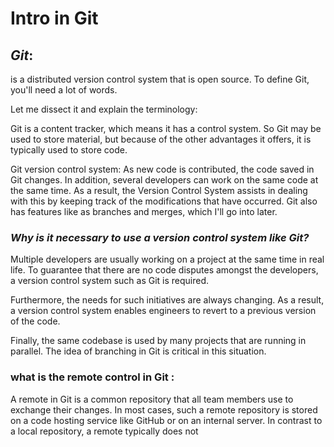 # **Intro in Git**
## *Git*: 
 is a distributed version control system that is open source. To define Git, you'll need a lot of words.

Let me dissect it and explain the terminology:

Git is a content tracker, which means it has a control system. So Git may be used to store material, but because of the other advantages it offers, it is typically used to store code.

Git version control system: As new code is contributed, the code saved in Git changes. In addition, several developers can work on the same code at the same time. As a result, the Version Control System assists in dealing with this by keeping track of the modifications that have occurred. Git also has features like as branches and merges, which I'll go into later.

### *Why is it necessary to use a version control system like Git?*

Multiple developers are usually working on a project at the same time in real life. To guarantee that there are no code disputes amongst the developers, a version control system such as Git is required.

Furthermore, the needs for such initiatives are always changing. As a result, a version control system enables engineers to revert to a previous version of the code.

Finally, the same codebase is used by many projects that are running in parallel. The idea of branching in Git is critical in this situation.

### what is the remote control in Git :
A remote in Git is a common repository that all team members use to exchange their changes. In most cases, such a remote repository is stored on a code hosting service like GitHub or on an internal server. In contrast to a local repository, a remote typically does not 
